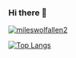 ### Hi there 👋

<!--
**PenguinRobert1/PenguinRobert1** is a ✨ _special_ ✨ repository because its `README.md` (this file) appears on your GitHub profile.

Here are some ideas to get you started:

- 🔭 I’m currently working on ...
- 🌱 I’m currently learning ...
- 👯 I’m looking to collaborate on ...
- 🤔 I’m looking for help with ...
- 💬 Ask me about ...
- 📫 How to reach me: ...
- 😄 Pronouns: ...
- ⚡ Fun fact: ...
-->



[![mileswolfallen2](https://github-readme-stats.vercel.app/api?username=PenguinRobert1)](https://github.com/anuraghazra/github-readme-stats)





[![Top Langs](https://github-readme-stats.vercel.app/api/top-langs/?username=PenguinRobert1)](https://github.com/anuraghazra/github-readme-stats)

